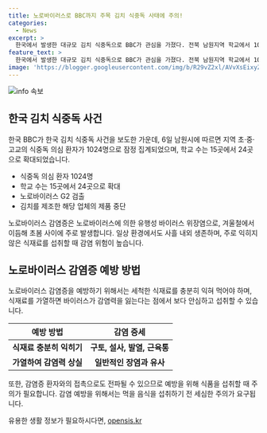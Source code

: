 ```yaml
---
title: 노로바이러스로 BBC까지 주목 김치 식중독 사태에 주의!
categories:
  - News
excerpt: >
  한국에서 발생한 대규모 김치 식중독으로 BBC가 관심을 가졌다. 전북 남원지역 학교에서 1000여 명의 식중독 의심 환자가 발생한 가운데 일부 김치에서 노로바이러스가 검출됐다. 영국 BBC는 이번 사건을 이례적으로 주목하며 보도했고, 해당 지역에서 1000명이 넘는 식중독 환자가 발생한 것으로 전해졌다. 남원시는 원인 규명을 위한 검사를 진행하고, 감염의 원인이 되는 노로바이러스가 검출된 김치를 생산한 업체의 제품에 중단 조치를 취했다. 노로바이러스는 유행성 바이러스 위장염으로, 익지 않은 음식을 섭취할 때 감염 위험이 있으며, 예방을 위해 식재료를 충분히 익히는 것이 중요하다.
feature_text: >
  한국에서 발생한 대규모 김치 식중독으로 BBC가 관심을 가졌다. 전북 남원지역 학교에서 1000여 명의 식중독 의심 환자가 발생한 가운데 일부 김치에서 노로바이러스가 검출됐다. 영국 BBC는 이번 사건을 이례적으로 주목하며 보도했고, 해당 지역에서 1000명이 넘는 식중독 환자가 발생한 것으로 전해졌다. 남원시는 원인 규명을 위한 검사를 진행하고, 감염의 원인이 되는 노로바이러스가 검출된 김치를 생산한 업체의 제품에 중단 조치를 취했다. 노로바이러스는 유행성 바이러스 위장염으로, 익지 않은 음식을 섭취할 때 감염 위험이 있으며, 예방을 위해 식재료를 충분히 익히는 것이 중요하다.
image: 'https://blogger.googleusercontent.com/img/b/R29vZ2xl/AVvXsEixyZcFfHzMRdzZMjFBmAUKJYCLCGyLL1o632UiGVXcaFdKo_bkvkuCioo0uUKlGfBVcT3P84aROyZIXSBEx3Aw5nCQ3pTgDom1WDC4m8eifvWiAmWEEVb4x6G_l8C0QH225ldMjyaFvpxGEBGNO37VmDTDMHGhJPq73UglMfDca1-0aw/s1600/blogspot.png'
---
```


<p><img src="https://blogger.googleusercontent.com/img/b/R29vZ2xl/AVvXsEixyZcFfHzMRdzZMjFBmAUKJYCLCGyLL1o632UiGVXcaFdKo_bkvkuCioo0uUKlGfBVcT3P84aROyZIXSBEx3Aw5nCQ3pTgDom1WDC4m8eifvWiAmWEEVb4x6G_l8C0QH225ldMjyaFvpxGEBGNO37VmDTDMHGhJPq73UglMfDca1-0aw/s1600/blogspot.png" alt="info 속보" /></p>

<h2 data-ke-size="size26">한국 김치 식중독 사건</h2>

<p data-ke-size="size16">한국 BBC가 한국 김치 식중독 사건을 보도한 가운데, 6일 남원시에 따르면 지역 초·중·고교의 식중독 의심 환자가 1024명으로 잠정 집계되었으며, 학교 수는 15곳에서 24곳으로 확대되었습니다.</p>

<ul>
<li>식중독 의심 환자 1024명</li>
<li>학교 수는 15곳에서 24곳으로 확대</li>
<li>노로바이러스 G2 검출</li>
<li>김치를 제조한 해당 업체의 제품 중단</li>
</ul>

<p data-ke-size="size16">노로바이러스 감염증은 노로바이러스에 의한 유행성 바이러스 위장염으로, 겨울철에서 이듬해 초봄 사이에 주로 발생합니다. 일상 환경에서도 사흘 내외 생존하며, 주로 익히지 않은 식재료를 섭취할 때 감염 위험이 높습니다.</p>

<h2 data-ke-size="size26">노로바이러스 감염증 예방 방법</h2>

<p data-ke-size="size16">노로바이러스 감염증을 예방하기 위해서는 세척한 식재료를 충분히 익혀 먹어야 하며, 식재료를 가열하면 바이러스가 감염력을 잃는다는 점에서 보다 안심하고 섭취할 수 있습니다.</p>

<table>
<thead>
<tr>
<th style="text-align: center;">예방 방법</th>
<th style="text-align: center;">감염 증세</th>
</tr>
</thead>
<tbody>
<tr>
<td style="text-align: center; height: 17px;"><b>식재료 충분히 익히기</b></td>
<td style="text-align: center; height: 17px;"><b>구토, 설사, 발열, 근육통</b></td>
</tr>
<tr>
<td style="text-align: center; height: 17px;"><b>가열하여 감염력 상실</b></td>
<td style="text-align: center; height: 17px;"><b>일반적인 장염과 유사</b></td>
</tr>
</tbody>
</table>

<p data-ke-size="size16">또한, 감염증 환자와의 접촉으로도 전파될 수 있으므로 예방을 위해 식품을 섭취할 때 주의가 필요합니다. 감염 예방을 위해서는 먹을 음식을 섭취하기 전 세심한 주의가 요구됩니다.</p>
유용한 생활 정보가 필요하시다면, <a href="https://opensis.kr" rel="dofollow">opensis.kr</a>


